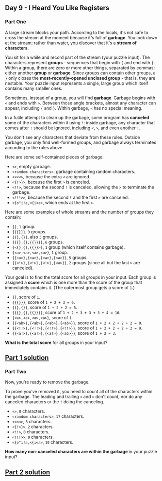 ## Day 9 - I Heard You Like Registers

### Part One

A large stream blocks your path. According to the locals, it's not safe to cross the stream at
the moment because it's full of **garbage**. You look down at the stream; rather than water,
you discover that it's a **stream of characters**.

You sit for a while and record part of the stream (your puzzle input). The characters represent
**groups** - sequences that begin with `{` and end with `}`. Within a group, there are zero or more
other things, separated by commas: either another **group** or **garbage**. Since groups can contain
other groups, a `}` only closes the **most-recently-opened unclosed group** - that is, they are
nestable. Your puzzle input represents a single, large group which itself contains many smaller ones.

Sometimes, instead of a group, you will find **garbage**. Garbage begins with `<` and ends with `>`.
Between those angle brackets, almost any character can appear, including `{` and `}`.
Within garbage, `<` has no special meaning.

In a futile attempt to clean up the garbage, some program has **canceled** some of the characters
within it using `!`: inside garbage, any character that comes after `!` should be ignored,
including `<`, `>`, and even another `!`.

You don't see any characters that deviate from these rules. Outside garbage, you only find
well-formed groups, and garbage always terminates according to the rules above.

Here are some self-contained pieces of garbage:

 * `<>`, empty garbage.
 * `<random characters>`, garbage containing random characters.
 * `<<<<>`, because the extra `<` are ignored.
 * `<{!>}>`, because the first `>` is canceled.
 * `<!!>`, because the second `!` is canceled, allowing the `>` to terminate the garbage.
 * `<!!!>>`, because the second `!` and the first `>` are canceled.
 * `<{o"i!a,<{i<a>`, which ends at the first `>`.

Here are some examples of whole streams and the number of groups they contain:

 * `{}`, `1` group.
 * `{{{}}}`, `3` groups.
 * `{{},{}}`, also `3` groups.
 * `{{{},{},{{}}}}`, `6` groups.
 * `{<{},{},{{}}>}`, `1` group (which itself contains garbage).
 * `{<a>,<a>,<a>,<a>}`, `1` group.
 * `{{<a>},{<a>},{<a>},{<a>}}`, `5` groups.
 * `{{<!>},{<!>},{<!>},{<a>}}`, `2` groups (since all but the last `>` are canceled).

Your goal is to find the total score for all groups in your input. Each group is assigned
a **score** which is one more than the score of the group that immediately contains it.
(The outermost group gets a score of `1`.)

 * `{}`, score of `1`.
 * `{{{}}}`, score of `1 + 2 + 3 = 6`.
 * `{{},{}}`, score of `1 + 2 + 2 = 5`.
 * `{{{},{},{{}}}}`, score of `1 + 2 + 3 + 3 + 3 + 4 = 16`.
 * `{<a>,<a>,<a>,<a>}`, score of `1`.
 * `{{<ab>},{<ab>},{<ab>},{<ab>}}`, score of `1 + 2 + 2 + 2 + 2 = 9`.
 * `{{<!!>},{<!!>},{<!!>},{<!!>}}`, score of `1 + 2 + 2 + 2 + 2 = 9`.
 * `{{<a!>},{<a!>},{<a!>},{<ab>}}`, score of `1 + 2 = 3`.

**What is the total score** for all groups in your input?

[Part 1 solution][1]
--------------------

### Part Two

Now, you're ready to remove the garbage.

To prove you've removed it, you need to count all of the characters within the garbage. The leading
and trailing `<` and `>` don't count, nor do any canceled characters or the `!` doing the canceling.

 * `<>`, `0` characters.
 * `<random characters>`, `17` characters.
 * `<<<<>`, `3` characters.
 * `<{!>}>`, `2` characters.
 * `<!!>`, `0` characters.
 * `<!!!>>`, `0` characters.
 * `<{o"i!a,<{i<a>`, `10` characters.

**How many non-canceled characters are within the garbage** in your puzzle input?

[Part 2 solution][2]
--------------------


[1]: part_1.py
[2]: part_2.py
